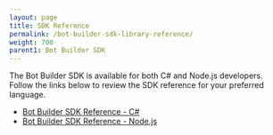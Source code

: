 ```yaml
---
layout: page
title: SDK Reference
permalink: /bot-builder-sdk-library-reference/
weight: 700
parent1: Bot Builder SDK
---
```


The Bot Builder SDK is available for both C# and Node.js developers.  
Follow the links below to review the SDK reference for your preferred language.

* <a href="/sdkreference/csharp">Bot Builder SDK Reference - C#</a>
* <a href="/sdkreference/nodejs/modules/_index_d_.html">Bot Builder SDK Reference - Node.js</a>
